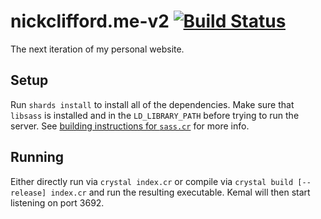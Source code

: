 # nickclifford.me-v2 [![Build Status](https://travis-ci.org/nickbclifford/nickclifford.me-v2.svg?branch=master)](https://travis-ci.org/nickbclifford/nickclifford.me-v2)
The next iteration of my personal website.

## Setup
Run `shards install` to install all of the dependencies. Make sure that `libsass` is installed and in the `LD_LIBRARY_PATH` before trying to run the server. See [building instructions for `sass.cr`](https://github.com/straight-shoota/sass.cr#building-libsass) for more info.

## Running
Either directly run via `crystal index.cr` or compile via `crystal build [--release] index.cr` and run the resulting executable. Kemal will then start listening on port 3692.
